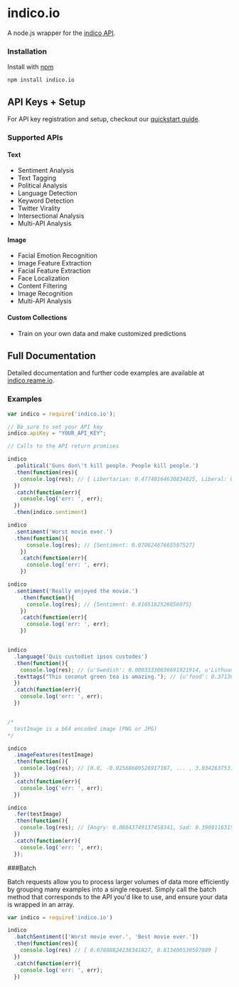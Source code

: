 # indico.io

A node.js wrapper for the [indico API](http://indico.io).

### Installation

Install with [npm](http://npmjs.org/)

```
npm install indico.io
```

API Keys + Setup
----------------
For API key registration and setup, checkout our [quickstart guide](https://indico.io/docs#quickstart).

### Supported APIs

#### Text
- Sentiment Analysis
- Text Tagging
- Political Analysis
- Language Detection
- Keyword Detection
- Twitter Virality
- Intersectional Analysis
- Multi-API Analysis

#### Image
- Facial Emotion Recognition
- Image Feature Extraction
- Facial Feature Extraction
- Face Localization
- Content Filtering
- Image Recognition
- Multi-API Analysis

#### Custom Collections
- Train on your own data and make customized predictions

Full Documentation
------------
Detailed documentation and further code examples are available at [indico.reame.io](https://indico.io/docs).


### Examples

```javascript
var indico = require('indico.io');

// Be sure to set your API key
indico.apiKey = "YOUR_API_KEY";

// Calls to the API return promises

indico
  .political('Guns don\'t kill people. People kill people.')
  .then(function(res){
    console.log(res); // { Libertarian: 0.47740164630834825, Liberal: 0.16617097211030055, Green: 0.08454409540443657, Conservative: 0.2718832861769146}
  })
  .catch(function(err){
    console.log('err: ', err);
  })
  .then(indico.sentiment)

indico
  .sentiment('Worst movie ever.')
  .then(function(){
      console.log(res); // {Sentiment: 0.07062467665597527}
    })
    .catch(function(err){
      console.log('err: ', err);
    })

indico
  .sentiment('Really enjoyed the movie.')
    .then(function(){
      console.log(res); // {Sentiment: 0.8105182526856075}
    })
    .catch(function(err){
      console.log('err: ', err);
    })


indico
  .language('Quis custodiet ipsos custodes')
  .then(function(){
    console.log(res); // {u'Swedish': 0.00033330636691921914, u'Lithuanian': 0.007328693814717631, u'Vietnamese': 0.0002686116137658802, u'Romanian': 8.133913804076592e-06, u'Dutch': 0.09380619821813883, u'Korean': 0.00272046505489883, u'Danish': 0.0012556466207667206, u'Indonesian': 6.623391878530033e-07, u'Latin': 0.8230599921384231, u'Hungarian': 0.0012793617391960567, u'Persian (Farsi)': 0.0019848504383980473, u'Turkish': 0.0004606965429738638, u'French': 0.00016792646226101638, u'Norwegian': 0.0009179030069742254, u'Russian': 0.0002643396088456642, u'Thai': 7.746466749651003e-05, u'Finnish': 0.0026367338676522643, u'Spanish': 0.011844579596827902, u'Bulgarian': 3.746416283126873e-05, u'Greek': 0.027456554742563633, u'Tagalog': 0.0005143018200605518, u'English': 0.00013517846159760138, u'Esperanto': 0.0002599482830232367, u'Italian': 2.650711180999111e-06, u'Portuguese': 0.013193681336032896, u'Chinese': 0.008818957727120736, u'German': 0.00011732494215411359, u'Japanese': 0.0005885208894664065, u'Czech': 9.916434007248934e-05, u'Slovak': 8.869445598583308e-05, u'Hebrew': 3.70933525938127e-05, u'Polish': 9.900290296255447e-05, u'Arabic': 0.00013589586110619373}
  .texttags("This coconut green tea is amazing."); // {u'food': 0.3713687833244494, u'cars': 0.0037924017632370586, ...}
  })
  .catch(function(err){
    console.log('err: ', err);
  })


/*
  testImage is a b64 encoded image (PNG or JPG)
*/

indico
  .imageFeatures(testImage)
  .then(function(){
    console.log(res); // [0.0, -0.02568680526917187, ... , 3.0342637531932777]
  })
  .catch(function(err){
    console.log('err: ', err);
  })

indico
  .fer(testImage)
  .then(function(){
    console.log(res); // {Angry: 0.08843749137458341, Sad: 0.39091163159204684, Neutral: 0.1947947999669361, Surprise: 0.03443785859010413, Fear: 0.17574534848440568, Happy: 0.11567286999192382}
  })
  .catch(function(err){
    console.log('err: ', err);
  });

```

###Batch

Batch requests allow you to process larger volumes of data more efficiently by grouping many examples into a single request.  Simply call the batch method that corresponds to the API you'd like to use, and ensure your data is wrapped in an array.

```javascript
var indico = require('indico.io')

indico
  .batchSentiment(['Worst movie ever.', 'Best movie ever.'])
  .then(function(res){
    console.log(res) // [ 0.07808824238341827, 0.813400530597089 ]
  })
  .catch(function(err){
    console.log('err: ', err);
  })

```
